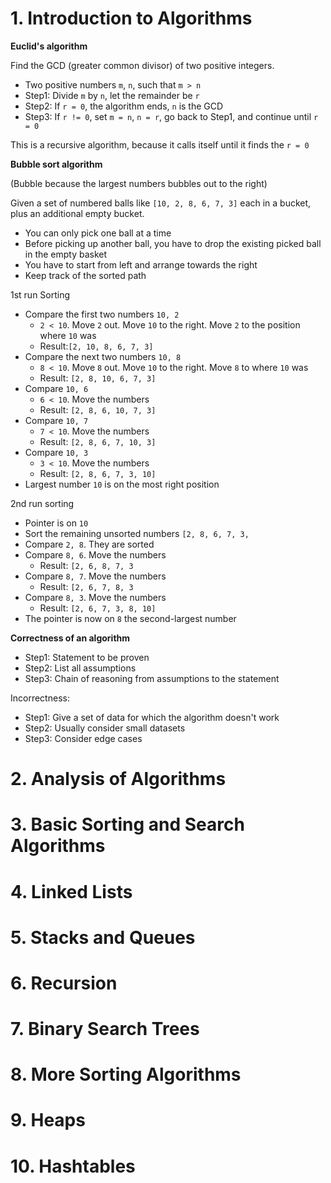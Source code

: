 # 1. Introduction to Algorithms

**Euclid's algorithm**

Find the GCD (greater common divisor) of two positive integers.

* Two positive numbers `m`, `n`, such that `m > n`
* Step1: Divide `m` by `n`, let the remainder be `r`
* Step2: If `r = 0`, the algorithm ends, `n` is the GCD
* Step3: If `r != 0`, set `m = n`, `n = r`, go back to Step1, and continue until `r = 0`

This is a recursive algorithm, because it calls itself until it finds the `r = 0`

**Bubble sort algorithm**

(Bubble because the largest numbers bubbles out to the right)

Given a set of numbered balls like `[10, 2, 8, 6, 7, 3]` each in a bucket, plus an additional empty bucket.

* You can only pick one ball at a time
* Before picking up another ball, you have to drop the existing picked ball in the empty basket
* You have to start from left and arrange towards the right
* Keep track of the sorted path

1st run Sorting

* Compare the first two numbers `10, 2`
  * `2 < 10`. Move `2` out. Move `10` to the right. Move `2` to the position where `10` was
  * Result:`[2, 10, 8, 6, 7, 3]`
* Compare the next two numbers `10, 8`
  * `8 < 10`. Move `8` out. Move `10` to the right. Move `8` to where `10` was
  * Result: `[2, 8, 10, 6, 7, 3]`
* Compare `10, 6`
  * `6 < 10`. Move the numbers
  * Result: `[2, 8, 6, 10, 7, 3]`
* Compare `10, 7`
  * `7 < 10`. Move the numbers
  * Result: `[2, 8, 6, 7, 10, 3]`
* Compare `10, 3`
  * `3 < 10`. Move the numbers
  * Result: `[2, 8, 6, 7, 3, 10]`
* Largest number `10` is on the most right position

2nd run sorting

* Pointer is on `10`
* Sort the remaining unsorted numbers `[2, 8, 6, 7, 3,`
* Compare `2, 8`. They are sorted
* Compare `8, 6`. Move the numbers
  * Result: `[2, 6, 8, 7, 3`
* Compare `8, 7`. Move the numbers
  * Result: `[2, 6, 7, 8, 3`
* Compare `8, 3`. Move the numbers
  * Result: `[2, 6, 7, 3, 8, 10]`
* The pointer is now on `8` the second-largest number

**Correctness of an algorithm**

* Step1: Statement to be proven
* Step2: List all assumptions
* Step3: Chain of reasoning from assumptions to the statement

Incorrectness:

* Step1: Give a set of data for which the algorithm doesn't work
* Step2: Usually consider small datasets
* Step3: Consider edge cases

# 2. Analysis of Algorithms
# 3. Basic Sorting and Search Algorithms
# 4. Linked Lists
# 5. Stacks and Queues
# 6. Recursion
# 7. Binary Search Trees
# 8. More Sorting Algorithms
# 9. Heaps
# 10. Hashtables
